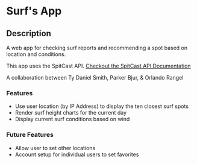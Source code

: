 # Surf's App

## Description
A web app for checking surf reports and recommending a spot based on location and conditions.

This app uses the SpitCast API. [Checkout the SpitCast API Documentation](http://www.spitcast.com/api/docs/)

A collaboration between Ty Daniel Smith, Parker Bjur, & Orlando Rangel

### Features
* Use user location (by IP Address) to display the ten closest surf spots
* Render surf height charts for the current day
* Display current surf conditions based on wind

### Future Features

* Allow user to set other locations
* Account setup for individual users to set favorites
